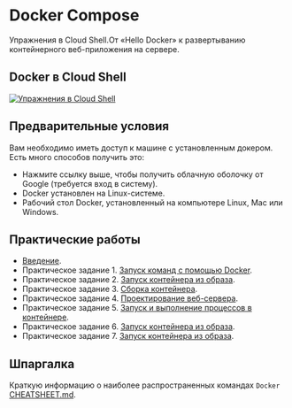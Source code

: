 # Docker Compose

Упражнения в Cloud Shell.От «Hello Docker» к развертыванию контейнерного веб-приложения на сервере.

## Docker в Cloud Shell

[![Упражнения в Cloud Shell](https://gstatic.com/cloudssh/images/open-btn.svg)](https://console.cloud.google.com/cloudshell/editor?cloudshell_git_repo=https://github.com/BosenkoTM/UC-WD.git)

## Предварительные условия

Вам необходимо иметь доступ к машине с установленным докером.
Есть много способов получить это:
* Нажмите ссылку выше, чтобы получить облачную оболочку от Google (требуется вход в систему).
* Docker установлен на Linux-системе.
* Рабочий стол Docker, установленный на компьютере Linux, Mac или Windows.

## Практические работы

- [Введение](labs/00-getting-started.md).
- Практическое задание 1.  [Запуск команд с помощью Docker](https://github.com/BosenkoTM/UC-WD/blob/main/docker-compose/labs/01-hello-world.md).
- Практическое задание 2. [Запуск контейнера из образа](https://github.com/BosenkoTM/UC-WD/blob/main/docker-compose/labs/02-running-images.md).
- Практическое задание 3. [Сборка контейнера](https://github.com/BosenkoTM/UC-WD/blob/main/docker-compose/labs/03-deletion.md).
- Практическое задание 4. [Проектирование веб-сервера](https://github.com/BosenkoTM/UC-WD/blob/main/docker-compose/labs/04-port-forward.md).
- Практическое задание 5. [Запуск и выполнение процессов в контейнере](https://github.com/BosenkoTM/UC-WD/blob/main/docker-compose/labs/05-executing.md).
- Практическое задание 6. [Запуск контейнера из образа]().
- Практическое задание 7. [Запуск контейнера из образа]().

## Шпаргалка

Краткую информацию о наиболее распространенных командах `Docker` [CHEATSHEET.md](CHEATSHEET.md).


